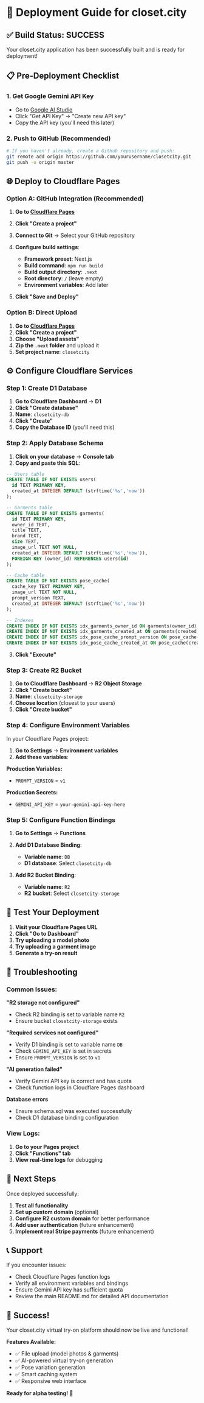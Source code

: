 # 🚀 Deployment Guide for closet.city

## ✅ Build Status: SUCCESS

Your closet.city application has been successfully built and is ready for deployment!

## 📋 Pre-Deployment Checklist

### 1. Get Google Gemini API Key
- Go to [Google AI Studio](https://aistudio.google.com/)
- Click "Get API Key" → "Create new API key"
- Copy the API key (you'll need this later)

### 2. Push to GitHub (Recommended)
```bash
# If you haven't already, create a GitHub repository and push:
git remote add origin https://github.com/yourusername/closetcity.git
git push -u origin master
```

## 🌐 Deploy to Cloudflare Pages

### Option A: GitHub Integration (Recommended)

1. **Go to [Cloudflare Pages](https://pages.cloudflare.com/)**
2. **Click "Create a project"**
3. **Connect to Git** → Select your GitHub repository
4. **Configure build settings**:
   - **Framework preset**: Next.js
   - **Build command**: `npm run build`
   - **Build output directory**: `.next`
   - **Root directory**: `/` (leave empty)
   - **Environment variables**: Add later

5. **Click "Save and Deploy"**

### Option B: Direct Upload

1. **Go to [Cloudflare Pages](https://pages.cloudflare.com/)**
2. **Click "Create a project"**
3. **Choose "Upload assets"**
4. **Zip the `.next` folder** and upload it
5. **Set project name**: `closetcity`

## ⚙️ Configure Cloudflare Services

### Step 1: Create D1 Database

1. **Go to Cloudflare Dashboard** → **D1**
2. **Click "Create database"**
3. **Name**: `closetcity-db`
4. **Click "Create"**
5. **Copy the Database ID** (you'll need this)

### Step 2: Apply Database Schema

1. **Click on your database** → **Console tab**
2. **Copy and paste this SQL**:

```sql
-- Users table
CREATE TABLE IF NOT EXISTS users(
  id TEXT PRIMARY KEY,
  created_at INTEGER DEFAULT (strftime('%s','now'))
);

-- Garments table
CREATE TABLE IF NOT EXISTS garments(
  id TEXT PRIMARY KEY,
  owner_id TEXT,
  title TEXT,
  brand TEXT,
  size TEXT,
  image_url TEXT NOT NULL,
  created_at INTEGER DEFAULT (strftime('%s','now')),
  FOREIGN KEY (owner_id) REFERENCES users(id)
);

-- Cache table
CREATE TABLE IF NOT EXISTS pose_cache(
  cache_key TEXT PRIMARY KEY,
  image_url TEXT NOT NULL,
  prompt_version TEXT,
  created_at INTEGER DEFAULT (strftime('%s','now'))
);

-- Indexes
CREATE INDEX IF NOT EXISTS idx_garments_owner_id ON garments(owner_id);
CREATE INDEX IF NOT EXISTS idx_garments_created_at ON garments(created_at);
CREATE INDEX IF NOT EXISTS idx_pose_cache_prompt_version ON pose_cache(prompt_version);
CREATE INDEX IF NOT EXISTS idx_pose_cache_created_at ON pose_cache(created_at);
```

3. **Click "Execute"**

### Step 3: Create R2 Bucket

1. **Go to Cloudflare Dashboard** → **R2 Object Storage**
2. **Click "Create bucket"**
3. **Name**: `closetcity-storage`
4. **Choose location** (closest to your users)
5. **Click "Create bucket"**

### Step 4: Configure Environment Variables

In your Cloudflare Pages project:

1. **Go to Settings** → **Environment variables**
2. **Add these variables**:

**Production Variables:**
- `PROMPT_VERSION` = `v1`

**Production Secrets:**
- `GEMINI_API_KEY` = `your-gemini-api-key-here`

### Step 5: Configure Function Bindings

1. **Go to Settings** → **Functions**
2. **Add D1 Database Binding**:
   - **Variable name**: `DB`
   - **D1 database**: Select `closetcity-db`

3. **Add R2 Bucket Binding**:
   - **Variable name**: `R2`
   - **R2 bucket**: Select `closetcity-storage`

## 🧪 Test Your Deployment

1. **Visit your Cloudflare Pages URL**
2. **Click "Go to Dashboard"**
3. **Try uploading a model photo**
4. **Try uploading a garment image**
5. **Generate a try-on result**

## 🔧 Troubleshooting

### Common Issues:

**"R2 storage not configured"**
- Check R2 binding is set to variable name `R2`
- Ensure bucket `closetcity-storage` exists

**"Required services not configured"**
- Verify D1 binding is set to variable name `DB`
- Check `GEMINI_API_KEY` is set in secrets
- Ensure `PROMPT_VERSION` is set to `v1`

**"AI generation failed"**
- Verify Gemini API key is correct and has quota
- Check function logs in Cloudflare Pages dashboard

**Database errors**
- Ensure schema.sql was executed successfully
- Check D1 database binding configuration

### View Logs:
1. **Go to your Pages project**
2. **Click "Functions" tab**
3. **View real-time logs** for debugging

## 🎯 Next Steps

Once deployed successfully:

1. **Test all functionality**
2. **Set up custom domain** (optional)
3. **Configure R2 custom domain** for better performance
4. **Add user authentication** (future enhancement)
5. **Implement real Stripe payments** (future enhancement)

## 📞 Support

If you encounter issues:
- Check Cloudflare Pages function logs
- Verify all environment variables and bindings
- Ensure Gemini API key has sufficient quota
- Review the main README.md for detailed API documentation

## 🎉 Success!

Your closet.city virtual try-on platform should now be live and functional!

**Features Available:**
- ✅ File upload (model photos & garments)
- ✅ AI-powered virtual try-on generation
- ✅ Pose variation generation
- ✅ Smart caching system
- ✅ Responsive web interface

**Ready for alpha testing!** 🚀
